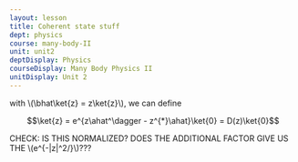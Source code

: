 ```yaml
---
layout: lesson
title: Coherent state stuff
dept: physics
course: many-body-II
unit: unit2
deptDisplay: Physics
courseDisplay: Many Body Physics II
unitDisplay: Unit 2
---
```

with \\(\bhat\ket{z} = z\ket{z}\\), we can define 

$$\ket{z} = e^{z\ahat^\dagger - z^{*}\ahat}\ket{0} = D(z)\ket{0}$$

CHECK: IS THIS NORMALIZED? DOES THE ADDITIONAL FACTOR GIVE US THE \\(e^{-|z|^2/}\\)???


